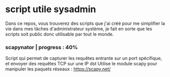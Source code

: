 # script utile sysadmin

Dans ce repos, vous trouverez des scripts que j'ai créé pour me simplifier la vie dans mes tâches d'administrateur système, je fait en sorte que les scripts soit public donc utilisable par tout le monde.

### scapynator | progress : 40%
Script qui permet de capturer les requêtes entrante sur un port spécifique, et envoyer des requêtes TCP sur une IP dst
Utilise le module scapy pour manipuler les paquets réseaux : https://scapy.net/
